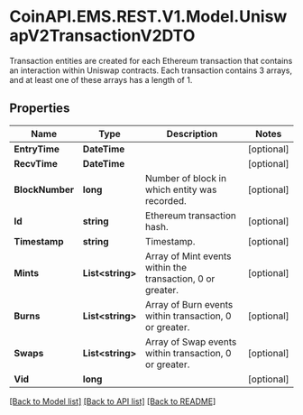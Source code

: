 # CoinAPI.EMS.REST.V1.Model.UniswapV2TransactionV2DTO
Transaction entities are created for each Ethereum transaction that contains an interaction within Uniswap contracts. Each transaction contains 3 arrays, and at least one of these arrays has a length of 1.

## Properties

Name | Type | Description | Notes
------------ | ------------- | ------------- | -------------
**EntryTime** | **DateTime** |  | [optional] 
**RecvTime** | **DateTime** |  | [optional] 
**BlockNumber** | **long** | Number of block in which entity was recorded. | [optional] 
**Id** | **string** | Ethereum transaction hash. | [optional] 
**Timestamp** | **string** | Timestamp. | [optional] 
**Mints** | **List&lt;string&gt;** | Array of Mint events within the transaction, 0 or greater. | [optional] 
**Burns** | **List&lt;string&gt;** | Array of Burn events within transaction, 0 or greater. | [optional] 
**Swaps** | **List&lt;string&gt;** | Array of Swap events within transaction, 0 or greater. | [optional] 
**Vid** | **long** |  | [optional] 

[[Back to Model list]](../README.md#documentation-for-models) [[Back to API list]](../README.md#documentation-for-api-endpoints) [[Back to README]](../README.md)

